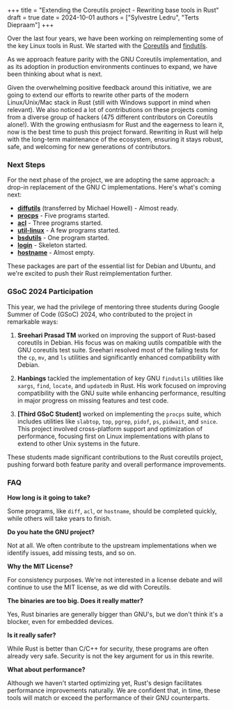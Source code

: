 +++
title = "Extending the Coreutils project - Rewriting base tools in Rust"
draft = true
date = 2024-10-01
authors = ["Sylvestre Ledru", "Terts Diepraam"]
+++

Over the last four years, we have been working on reimplementing some of the key Linux tools in Rust. We started with the [Coreutils](https://github.com/uutils/coreutils) and [findutils](https://github.com/uutils/findutils).

As we approach feature parity with the GNU Coreutils implementation, and as its adoption in production environments continues to expand, we have been thinking about what is next.

Given the overwhelming positive feedback around this initiative, we are going to extend our efforts to rewrite other parts of the modern Linux/Unix/Mac stack in Rust (still with Windows support in mind when relevant).
We also noticed a lot of contributions on these projects coming from a diverse group of hackers (475 different contributors on Coreutils alone!). With the growing enthusiasm for Rust and the eagerness to learn it, now is the best time to push this project forward. Rewriting in Rust will help with the long-term maintenance of the ecosystem, ensuring it stays robust, safe, and welcoming for new generations of contributors.

### Next Steps

For the next phase of the project, we are adopting the same approach: a drop-in replacement of the GNU C implementations. Here's what's coming next:

- **[diffutils](https://github.com/uutils/diffutils)** (transferred by Michael Howell) - Almost ready.
- **[procps](https://github.com/uutils/procps)** - Five programs started.
- **[acl](https://github.com/uutils/acl)** - Three programs started.
- **[util-linux](https://github.com/uutils/util-linux)** - A few programs started.
- **[bsdutils](https://github.com/uutils/bsdutils)** - One program started.
- **[login](https://github.com/uutils/login/)** - Skeleton started.
- **[hostname](https://github.com/uutils/hostname/)** - Almost empty.

These packages are part of the essential list for Debian and Ubuntu, and we're excited to push their Rust reimplementation further.

### GSoC 2024 Participation

This year, we had the privilege of mentoring three students during Google Summer of Code (GSoC) 2024, who contributed to the project in remarkable ways:

1. **Sreehari Prasad TM** worked on improving the support of Rust-based coreutils in Debian. His focus was on making uutils compatible with the GNU coreutils test suite. Sreehari resolved most of the failing tests for the `cp`, `mv`, and `ls` utilities and significantly enhanced compatibility with Debian.

2. **Hanbings** tackled the implementation of key GNU `findutils` utilities like `xargs`, `find`, `locate`, and `updatedb` in Rust. His work focused on improving compatibility with the GNU suite while enhancing performance, resulting in major progress on missing features and test code.

3. **[Third GSoC Student]** worked on implementing the `procps` suite, which includes utilities like `slabtop`, `top`, `pgrep`, `pidof`, `ps`, `pidwait`, and `snice`. This project involved cross-platform support and optimization of performance, focusing first on Linux implementations with plans to extend to other Unix systems in the future.

These students made significant contributions to the Rust coreutils project, pushing forward both feature parity and overall performance improvements.

### FAQ

**How long is it going to take?**

Some programs, like `diff`, `acl`, or `hostname`, should be completed quickly, while others will take years to finish.

**Do you hate the GNU project?**

Not at all. We often contribute to the upstream implementations when we identify issues, add missing tests, and so on.

**Why the MIT License?**

For consistency purposes. We're not interested in a license debate and will continue to use the MIT license, as we did with Coreutils.

**The binaries are too big. Does it really matter?**

Yes, Rust binaries are generally bigger than GNU's, but we don't think it's a blocker, even for embedded devices.

**Is it really safer?**

While Rust is better than C/C++ for security, these programs are often already very safe. Security is not the key argument for us in this rewrite.

**What about performance?**

Although we haven't started optimizing yet, Rust's design facilitates performance improvements naturally. We are confident that, in time, these tools will match or exceed the performance of their GNU counterparts.
